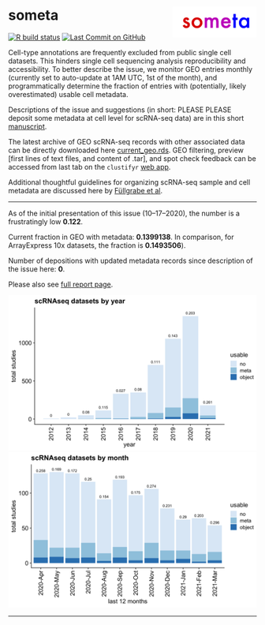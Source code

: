 
# someta <img src="man/figures/logo.png" align="right" width="34%">

<!-- badges: start -->

[![R build
status](https://github.com/rnabioco/someta/workflows/Query/badge.svg)](https://github.com/rnabioco/someta/actions)
[![Last Commit on
GitHub](https://img.shields.io/badge/Last%20Run-04--01--2021-brightgreen)](https://rnabioco.github.io/someta/articles/get_geo.html)
<!-- badges: end -->

Cell-type annotations are frequently excluded from public single cell
datasets. This hinders single cell sequencing analysis reproducibility
and accessibility. To better describe the issue, we monitor GEO entries
monthly (currently set to auto-update at 1AM UTC, 1st of the month), and
programmatically determine the fraction of entries with (potentially,
likely overestimated) usable cell metadata.

Descriptions of the issue and suggestions (in short: PLEASE PLEASE
deposit some metadata at cell level for scRNA-seq data) are in this
short
[manuscript](https://www.biorxiv.org/content/10.1101/2020.11.20.391920v1).

The latest archive of GEO scRNA-seq records with other associated data
can be directly downloaded here
[current\_geo.rds](https://github.com/rnabioco/someta/raw/master/inst/extdata/current_geo.rds).
GEO filtering, preview \[first lines of text files, and content of
.tar\], and spot check feedback can be accessed from last tab on the
`clustifyr` [web
app](https://raysinensis.shinyapps.io/clustifyr-web-app/?tab=someta).

Additional thoughtful guidelines for organizing scRNA-seq sample and
cell metadata are discussed here by [Füllgrabe et
al](https://www.nature.com/articles/s41587-020-00744-z).

-----

As of the initial presentation of this issue (10–17–2020), the number is
a frustratingly low **0.122**.

Current fraction in GEO with metadata: **0.1399138**. In comparison, for
ArrayExpress 10x datasets, the fraction is **0.1493506**).

Number of depositions with updated metadata records since description of
the issue here: **0**.

Please also see [full report
page](https://rnabioco.github.io/someta/articles/get_geo.html).

![](man/figures/frac-1.png)<!-- -->![](man/figures/frac-2.png)<!-- -->

-----

